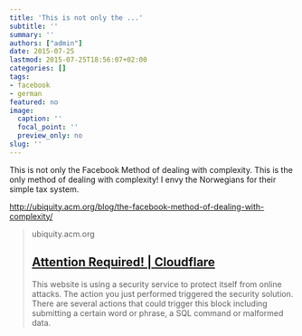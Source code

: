 ```yaml
---
title: 'This is not only the ...'
subtitle: ''
summary: ''
authors: ["admin"]
date: 2015-07-25
lastmod: 2015-07-25T18:56:07+02:00
categories: []
tags:
- facebook
- german
featured: no
image:
  caption: ''
  focal_point: ''
  preview_only: no
slug: ''
---
```

This is not only the Facebook Method of dealing with complexity. This is the only method of dealing with complexity! I envy the Norwegians for their simple tax system.

http://ubiquity.acm.org/blog/the-facebook-method-of-dealing-with-complexity/
> ubiquity.acm.org
> ## [Attention Required! | Cloudflare](http://ubiquity.acm.org/blog/the-facebook-method-of-dealing-with-complexity/)
>
>This website is using a security service to protect itself from online attacks. The action you just performed triggered the security solution. There are several actions that could trigger this block including submitting a certain word or phrase, a SQL command or malformed data.


